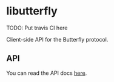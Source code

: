 libutterfly
===========

TODO: Put travis CI here

Client-side API for the Butterfly protocol.

## API

You can read the API docs [here](https://libutterfly.dpldocs.info/libutterfly.html).